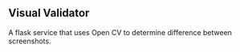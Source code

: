 
## Visual Validator

A flask service that uses Open CV to determine difference between screenshots.
